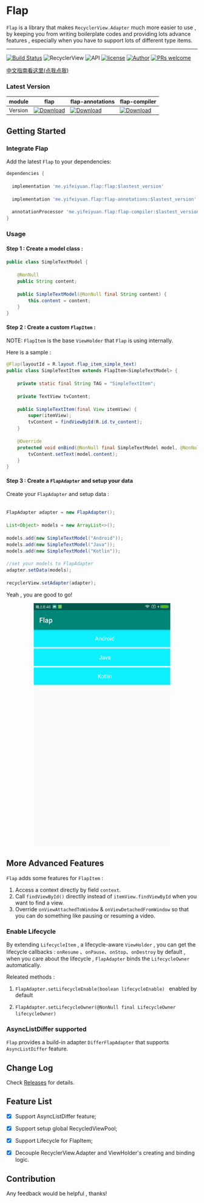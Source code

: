 # Flap



`Flap` is a library that makes `RecyclerView.Adapter` much more easier to use , by keeping you from writing boilerplate codes and providing lots advance features , especially when you have to support lots of different type items.



------



[![Build Status](https://travis-ci.org/AlanCheen/Flap.svg?branch=master)](https://travis-ci.org/AlanCheen/Flap) ![RecyclerView](https://img.shields.io/badge/RecyclerView-28.0.0-brightgreen.svg) ![API](https://img.shields.io/badge/API-14%2B-brightgreen.svg?style=flat) [![license](https://img.shields.io/github/license/AlanCheen/Flap.svg)](./LICENSE) [![Author](https://img.shields.io/badge/%E4%BD%9C%E8%80%85-%E7%A8%8B%E5%BA%8F%E4%BA%A6%E9%9D%9E%E7%8C%BF-blue.svg)](https://github.com/AlanCheen) [![PRs welcome](https://img.shields.io/badge/PRs-welcome-brightgreen.svg)](https://github.com/AlanCheen/Flap/pulls)

[中文指南看这里(点我点我)](./README.md)



### Latest Version



| module  | flap                                                         | flap-annotations                                             | flap-compiler                                                |
| ------- | ------------------------------------------------------------ | ------------------------------------------------------------ | ------------------------------------------------------------ |
| Version | [![Download](https://api.bintray.com/packages/alancheen/maven/flap/images/download.svg)](https://bintray.com/alancheen/maven/flap/_latestVersion) | [![Download](https://api.bintray.com/packages/alancheen/maven/flap-annotations/images/download.svg)](https://bintray.com/alancheen/maven/flap-annotations/_latestVersion) | [![Download](https://api.bintray.com/packages/alancheen/maven/flap-compiler/images/download.svg)](https://bintray.com/alancheen/maven/flap-compiler/_latestVersion) |



## Getting Started



### Integrate Flap



Add the latest `Flap` to your dependencies:

```groovy
dependencies {
  
  implementation 'me.yifeiyuan.flap:flap:$lastest_version'
  
  implementation 'me.yifeiyuan.flap:flap-annotations:$lastest_version'
    
  annotationProcessor 'me.yifeiyuan.flap:flap-compiler:$lastest_version'
}
```



### Usage



#### Step 1 : Create a model class :



```java
public class SimpleTextModel {

    @NonNull
    public String content;

    public SimpleTextModel(@NonNull final String content) {
        this.content = content;
    }
}
```



#### Step 2 : Create a custom `FlapItem`  :


NOTE: `FlapItem` is the base `ViewHolder` that `Flap` is using internally.

Here is a sample :

```java
@Flap(layoutId = R.layout.flap_item_simple_text)
public class SimpleTextItem extends FlapItem<SimpleTextModel> {

    private static final String TAG = "SimpleTextItem";

    private TextView tvContent;

    public SimpleTextItem(final View itemView) {
        super(itemView);
        tvContent = findViewById(R.id.tv_content);
    }

    @Override
    protected void onBind(@NonNull final SimpleTextModel model, @NonNull final FlapAdapter adapter, @NonNull final List<Object> payloads) {
        tvContent.setText(model.content);
    }
}
```


#### Step 3 : Create a `FlapAdapter` and setup your data


Create your `FlapAdapter` and setup data :


```java

FlapAdapter adapter = new FlapAdapter();

List<Object> models = new ArrayList<>();

models.add(new SimpleTextModel("Android"));
models.add(new SimpleTextModel("Java"));
models.add(new SimpleTextModel("Kotlin"));

//set your models to FlapAdapter
adapter.setData(models);

recyclerView.setAdapter(adapter);
```

Yeah , you are good to go!

<div align=center><img width="360" height="640" src="assets/flap-simple-showcase.png"/></div>


## More Advanced Features


`Flap` adds some features for `FlapItem` : 

1. Access a context directly by field `context`.
2. Call `findViewById()`  directlly instead of `itemView.findViewById` when you want to find a view.
3. Override `onViewAttachedToWindow` & `onViewDetachedFromWindow` so that you can do something like pausing or resuming a video.



### Enable Lifecycle



By extending `LifecycleItem`  , a lifecycle-aware `ViewHolder`  , you can get the lifecycle callbacks : `onResume` 、`onPause`、`onStop`、`onDestroy`  by default , when you care about the lifecycle , `FlapAdapter` binds the `LifecycleOwner` automatically.


Releated methods :

1. `FlapAdapter.setLifecycleEnable(boolean lifecycleEnable) `   enabled by default

2. `FlapAdapter.setLifecycleOwner(@NonNull final LifecycleOwner lifecycleOwner)`



### AsyncListDiffer supported



`Flap` provides a build-in adapter `DifferFlapAdapter` that supports `AsyncListDiffer` feature.



## Change Log

Check [Releases](https://github.com/AlanCheen/Flap/releases) for details.



## Feature List

- [x] Support AsyncListDiffer feature;
- [x] Support setup global RecycledViewPool;
- [x] Support Lifecycle for FlapItem;
- [x] Decouple RecyclerView.Adapter and ViewHolder's creating and binding logic.



## Contribution

Any feedback would be helpful , thanks!